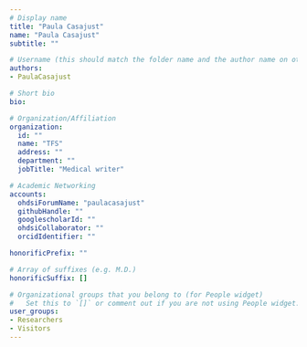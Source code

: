 ```yaml
---
# Display name
title: "Paula Casajust"
name: "Paula Casajust"
subtitle: ""

# Username (this should match the folder name and the author name on other pages)
authors:
- PaulaCasajust

# Short bio
bio:

# Organization/Affiliation
organization:
  id: ""
  name: "TFS"
  address: ""
  department: ""
  jobTitle: "Medical writer"

# Academic Networking
accounts:
  ohdsiForumName: "paulacasajust"
  githubHandle: ""
  googlescholarId: ""
  ohdsiCollaborator: ""
  orcidIdentifier: ""

honorificPrefix: ""

# Array of suffixes (e.g. M.D.)
honorificSuffix: []

# Organizational groups that you belong to (for People widget)
#   Set this to `[]` or comment out if you are not using People widget.
user_groups:
- Researchers
- Visitors
---
```

